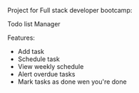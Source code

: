Project for Full stack developer bootcamp:

Todo list Manager

Features:
- Add task
- Schedule task
- View weekly schedule
- Alert overdue tasks
- Mark tasks as done wen you're done

